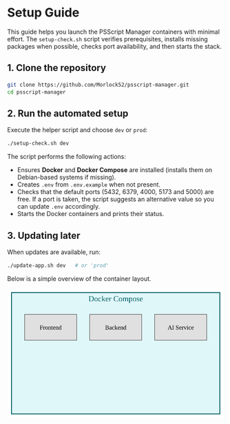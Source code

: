 # Setup Guide

This guide helps you launch the PSScript Manager containers with minimal effort.
The `setup-check.sh` script verifies prerequisites, installs missing packages when
possible, checks port availability, and then starts the stack.

## 1. Clone the repository

```bash
git clone https://github.com/Morlock52/psscript-manager.git
cd psscript-manager
```

## 2. Run the automated setup

Execute the helper script and choose `dev` or `prod`:

```bash
./setup-check.sh dev
```

The script performs the following actions:

- Ensures **Docker** and **Docker Compose** are installed (installs them on
  Debian-based systems if missing).
- Creates `.env` from `.env.example` when not present.
- Checks that the default ports (5432, 6379, 4000, 5173 and 5000) are free.
  If a port is taken, the script suggests an alternative value so you can
  update `.env` accordingly.
- Starts the Docker containers and prints their status.

## 3. Updating later

When updates are available, run:

```bash
./update-app.sh dev   # or 'prod'
```

Below is a simple overview of the container layout.

![Docker architecture](images/docker-architecture.svg)
